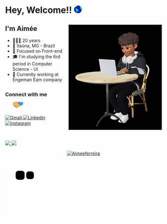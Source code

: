 # Hey, Welcome!! <img src="https://github.com/SatYu26/SatYu26/blob/master/Assets/Earth.gif" height="25px"> 
## I'm Aimée <img align="right" alt = "Aimee-avatar" src = "https://github.com/Aimeeferreira/Aimeeferreira/blob/main/.github/Gif/avatar_at.gif?raw=true" width="300px"  >

- 🧑🏽‍💻 20 years
- 🌃 Itaúna, MG - Brazil 
- 🎯 Focused on Front-end 
- 🎓 I'm studying the 6rd period in Computer Science - UI 
- 💼 Currently working at Engeman Eam company 

##
### Connect with me &nbsp; <img align = "center" alt = "Aimee-c" heigth = "30" width = "80" src = "https://raw.githubusercontent.com/SatYu26/SatYu26/master/Assets/Handshake.gif"  style = "max-width:100%;" > </img>
<a href = "mailto: aimeeferreira19@gmail.com" target = "_blank" >
<img align = "center" alt = "Gmail" heigth = "10" width = "47" src = "https://cdn-icons-png.flaticon.com/128/324/324123.png"  style = "max-width:100%;" > </a>
<a href = "https://www.linkedin.com/in/aimeeferreiraa/" target = "_blank" >
<img align = "center" alt = "Linkedin" heigth = "30" width = "38" src = "https://cdn-icons-png.flaticon.com/128/725/725337.png"  style = "max-width:100%;" > </a>
<a href = "https://www.instagram.com/aimeeferreira_/?hl=pt-br" target = "_blank" >
<img align = "center" alt = "Instagram" heigth = "30" width = "40" src ="https://cdn-icons-png.flaticon.com/512/725/725278.png" style = "max-width:100%;" > </a>

## 
<!--<div align="center">-->
  </br>
  <a href="https://github.com/Aimeeferreira">
  <img height="175em" src="https://github-readme-stats.vercel.app/api?username=Aimeeferreira&show_icons=true&theme=aura&include_all_commits=true&count_private=true"/>
  <img height="180em" src="https://github-readme-stats.vercel.app/api/top-langs/?username=Aimeeferreira&layout=compact&langs_count=7&theme=aura"/>
<!--</div>-->

</br>

<p align="center"> <img src="https://komarev.com/ghpvc/?username=Aimeeferreira&label=Profile%20views&color=AD58FB&style=plastic" alt="Aimeeferreira" /></p>

![snake gif](https://github.com/Aimeeferreira/Aimeeferreira/blob/output/github-contribution-grid-snake.svg)




